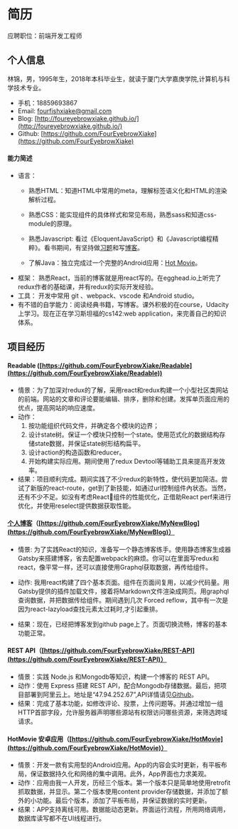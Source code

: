 # 简历

应聘职位：前端开发工程师
## 个人信息
林锦，男，1995年生，2018年本科毕业生，就读于厦门大学嘉庚学院,计算机与科学技术专业。
- 手机：18859693867
- Email: fourfishxiake@gmail.com
- Blog: [http://foureyebrowxiake.github.io/](http://foureyebrowxiake.github.io/)
- Github: [https://github.com/FourEyebrowXiake](https://github.com/FourEyebrowXiake)

#### 能力简述
- 语言：
	- 熟悉HTML：知道HTML中常用的meta，理解标签语义化和HTML的渲染解析过程。
	- 熟悉CSS：能实现组件的具体样式和常见布局，熟悉sass和知道css-module的原理。
	- 熟悉Javascript: 看过《EloquentJavaScript》和《Javascript编程精粹》。看书期间，有坚持做[习题](https://github.com/FourEyebrowXiake/Eloquent-JavaScript-Exercise)和写[博客](http://foureyebrowxiake.github.io/)。

	- 了解Java：独立完成过一个完整的Android应用：[Hot Movie](https://github.com/FourEyebrowXiake/HotMovie)。
- 框架： 熟悉React，当前的博客就是用react写的。在egghead.io上听完了redux作者的基础课，并有redux的实际开发经验。
- 工具： 开发中常用 git 、webpack、vscode 和Android studio。
- 有不错的自学能力：阅读经典书籍，写博客。课外积极的在course，Udacity上学习。现在正在学习斯坦福的cs142:web application，来完善自己的知识体系。


## 项目经历
#### Readable ([https://github.com/FourEyebrowXiake/Readable](https://github.com/FourEyebrowXiake/Readable))

- 情景：为了加深对redux的了解，采用react和redux构建一个小型社区类网站的前端。网站的文章和评论要能编辑、排序，删除和创建。发挥单页面应用的优点，提高网站的响应速度。
- 动作：
	1. 按功能组织代码文件，并确定各个模块的边界；
	2. 设计state树。保证一个模块只控制一个state。使用范式化的数据结构存储state数据，并保证state树形结构扁平。
	3. 设计action的构造函数和reducer。
	4. 开始构建实际应用。期间使用了redux Devtool等辅助工具来提高开发效率。
- 结果：项目顺利完成。期间实践了不少redux的新特性，使代码更加简洁。尝试了新版的react-route，get到了新技能，如通过url控制组件內状态。当然，还有不少不足。如没有考虑React组件的性能优化，正借助React perf来进行优化，并使用reselect提供数据获取性能。


#### [个人博客](https://foureyebrowxiake.github.io/)（[https://github.com/FourEyebrowXiake/MyNewBlog](https://github.com/FourEyebrowXiake/MyNewBlog)）
- 情景: 为了实践React的知识，准备写一个静态博客练手。使用静态博客生成器Gatsby来搭建博客，省去配置webpack的麻烦。你可以在里面写redux和react，像平常一样，还可以直接使用Graphql获取数据，再传给组件。

- 动作: 我用react构建了四个基本页面。组件在页面间复用，以减少代码量。用Gatsby提供的插件加载文件，接着将Markdown文件渲染成网页。用graphql查询数据，并把数据传给组件。期间遇到几次
Forced reflow，其中有一次是因为react-lazyload查找元素太过耗时,才引起重排。
- 结果：现在，已经把博客发到github page上了。页面切换流畅，博客的基本功能正常。

#### REST API（[https://github.com/FourEyebrowXiake/REST-API](https://github.com/FourEyebrowXiake/REST-API)）
- 情景：实践 Node.js 和Mongodb等知识，构建一个博客的 REST API。
- 动作：使用 Express 搭建 REST API，配合Mongodb存储数据。最后，把项目部署到阿里云上。地址是“47.94.252.67”,API详情请见[Github](https://github.com/FourEyebrowXiake/REST-API)。
- 结果：完成了基本功能，如修改评论、投票，上传问题等。并通过增加一组HTTP首部字段，允许服务器声明哪些源站有权限访问哪些资源，来筛选跨域请求。

#### HotMovie 安卓应用（[https://github.com/FourEyebrowXiake/HotMovie](https://github.com/FourEyebrowXiake/HotMovie)）
- 情景：开发一款有实用型的Android应用。App的内容会实时更新，有平板布局，保证数据持久化和网络的集中调用。此外，App界面也力求美观。
- 动作：应用由我一人开发，历经三个版本。第一个版本只是简单地使用retrofit抓取数据，并显示。第二个版本使用content provider存储数据，并添加了额外的小功能。最后个版本，添加了平板布局，并保证数据的实时更新。
- 结果：APP支持离线可用。数据能动态更新。界面运行流程，所用网络调用，数据库读写都不在UI线程进行。
